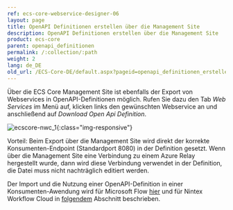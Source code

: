 ```yaml
---
ref: ecs-core-webservice-designer-06
layout: page
title: OpenAPI Definitionen erstellen über die Management Site
description: OpenAPI Definitionen erstellen über die Management Site
product: ecs-core
parent: openapi_definitionen
permalink: /:collection/:path
weight: 2
lang: de_DE
old_url: /ECS-Core-DE/default.aspx?pageid=openapi_definitionen_erstellen_managementsite
---
```


Über die ECS Core Management Site ist ebenfalls der Export von Webservices in OpenAPI-Definitionen möglich. Rufen Sie dazu den Tab *Web Services* im Menü auf, klicken links den gewünschten Webservice an und anschließend auf *Download Open Api Definition*.

![ecscore-nwc_1](/img/content/ecscore-wsd_25.png){:class="img-responsive"} 

Vorteil: Beim Export über die Management Site wird direkt der korrekte Konsumenten-Endpoint (Standardport 8080) in der Definition gesetzt. Wenn über die Management Site eine Verbindung zu einem Azure Relay hergestellt wurde, dann wird diese Verbindung verwendet in der Definition, die Datei muss nicht nachträglich editiert werden.


Der Import und die Nutzung einer OpenAPI-Definition in einer Konsumenten-Awendung wird für Microsoft Flow [hier](../../integration_mit_office_365/integration_mit_microsoft_flow) und für Nintex Workflow Cloud in [folgendem](../../integration_mit_nintex/nintex_workflow_cloud) Abschnitt beschrieben.  